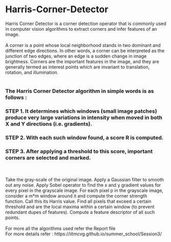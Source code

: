 # Harris-Corner-Detector
Harris Corner Detector is a corner detection operator that is commonly used in computer vision algorithms to extract corners and infer features of an image.
<br/>
<br/>
A corner is a point whose local neighborhood stands in two dominant and different
edge directions. In other words, a corner can be interpreted as the junction of two edges,
where an edge is a sudden change in image brightness. Corners are the important features
in the image, and they are generally termed as interest points which are invariant to
translation, rotation, and illumination.
<br/>
<br/>
### The Harris Corner Detector algorithm in simple words is as follows :
### STEP 1. It determines which windows (small image patches) produce very large variations in intensity when moved in both X and Y directions (i.e. gradients).
### STEP 2. With each such window found, a score R is computed.
### STEP 3. After applying a threshold to this score, important corners are selected and marked.
<br/>
<br/>
Take the gray-scale of the original image. Apply a Gaussian filter to smooth out
any noise. Apply Sobel operator to find the x and y gradient values for every pixel in
the grayscale image. For each pixel p in the grayscale image, consider a m*m window
around it and compute the corner strength function. Call this its Harris value. Find all
pixels that exceed a certain threshold and are the local maxima within a certain window
(to prevent redundant dupes of features). Compute a feature descriptor of all such points.
<br/>
<br/>
For more all the algorithms used refer the Report file
<br/>
For more details refer : https://iitmcvg.github.io/summer_school/Session3/
